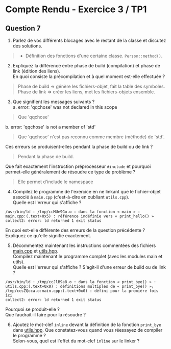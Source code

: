 # Compte Rendu - Exercice 3 / TP1

## Question 7
1. Parlez de vos différents blocages avec le restant de la classe et discutez des solutions.
>- Définition des fonctions d'une certaine classe. `Person::method()`.

2. Expliquez la différence entre phase de build (compilation) et phase de link (édition des liens).  
En quoi consiste la précompilation et à quel moment est-elle effectuée ?
> Phase de build => génère les fichiers-objet, fait la table des symboles.
> Phase de link => créer les liens, met les fichiers-objets ensemble.

3. Que signifient les messages suivants ?  
a. error: 'qqchose' was not declared in this scope  
> Que 'qqchose' 

b. error: 'qqchose' is not a member of 'std'  
> Que 'qqchose' n'est pas reconnu comme membre (méthode) de 'std'.

Ces erreurs se produisent-elles pendant la phase de build ou de link ?  
> Pendant la phase de build.

Que fait exactement l'instruction préprocesseur `#include` et pourquoi permet-elle généralement de résoudre ce type de problème ?
> Elle permet d'include le namespace

4. Compilez le programme de l'exercice en ne linkant que le fichier-objet associé à `main.cpp` (c'est-à-dire en oubliant `utils.cpp`).  
Quelle est l'erreur qui s'affiche ?
```
/usr/bin/ld : /tmp/ccMUe9Go.o : dans la fonction « main » :
main.cpp:(.text+0x5) : référence indéfinie vers « print_hello() »
collect2: error: ld returned 1 exit status
```

En quoi est-elle différente des erreurs de la question précédente ?  
Expliquez ce qu'elle signifie exactement.

5. Décommentez maintenant les instructions commentées des fichiers [main.cpp](ex3/main.cpp) et [utils.hpp](ex3/utils.hpp).  
Compilez maintenant le programme complet (avec les modules main et utils).  
Quelle est l'erreur qui s'affiche ? S'agit-il d'une erreur de build ou de link ?  
```
/usr/bin/ld : /tmp/ccJlB9a8.o : dans la fonction « print_bye() » :
utils.cpp:(.text+0x0) : définitions multiples de « print_bye() »; /tmp/ccsZQoca.o:main.cpp:(.text+0x0) : défini pour la première fois ici
collect2: error: ld returned 1 exit status
```

Pourquoi se produit-elle ?  
Que faudrait-il faire pour la résoudre ?

6. Ajoutez le mot-clef `inline` devant la définition de la fonction `print_bye` dans [utils.hpp](ex3/utils.hpp). Que constatez-vous quand vous réessayez de compiler le programme ?  
Selon-vous, quel est l'effet du mot-clef `inline` sur le linker ?

